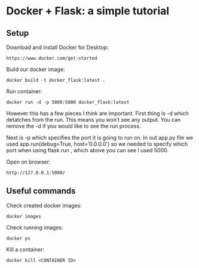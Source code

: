 # Docker + Flask: a simple tutorial

## Setup

Download and install Docker for Desktop:
```
https://www.docker.com/get-started
```

Build our docker image:
```
docker build -t docker_flask:latest .
```

Run container:
```
docker run -d -p 5000:5000 docker_flask:latest
```

However this has a few pieces I think are important. First thing is -d which detatches from the run. This means you won’t see any output. You can remove the -d if you would like to see the run process.

Next is -p which specifies the port it is going to run on. In out app.py file we used app.run(debug=True, host=’0.0.0.0') so we needed to specify which port when using flask run , which above you can see I used 5000.

Open on browser:

```
http://127.0.0.1:5000/
```

## Useful commands

Check created docker images:
```
docker images
```

Check running images:
```
docker ps
```

Kill a container:

```
docker kill <CONTAINER ID>
```